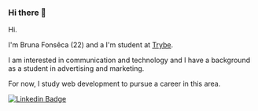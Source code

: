 ### Hi there 👋

<!--
**bruna-fonseca/bruna-fonseca** is a ✨ _special_ ✨ repository because its `README.md` (this file) appears on your GitHub profile.

Here are some ideas to get you started:

- 🔭 I’m currently working on ...
- 🌱 I’m currently learning ...
- 👯 I’m looking to collaborate on ...
- 🤔 I’m looking for help with ...
- 💬 Ask me about ...
- 📫 How to reach me: ...
- 😄 Pronouns: ...
- ⚡ Fun fact: ...
-->
Hi. 

I'm Bruna Fonsêca (22) and a I'm student at [Trybe](https://www.betrybe.com/). 

I am interested in communication and technology and I have a background as a student in advertising and marketing.

For now, I study web development to pursue a career in this area.

[![Linkedin Badge](https://img.shields.io/badge/linkedin-%230077B5.svg?&style=for-the-badge&logo=linkedin&logoColor=white)](https://www.linkedin.com/in/fonseca-bruna/)

